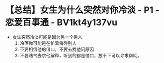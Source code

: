 # 【总结】女生为什么突然对你冷淡 - P1 - 恋爱百事通 - BV1kt4y137vu

-   女生突然冷淡可能是因为另一个男人
    1.  冷落你可能是在忙着侮辱别人
    2.  不要相信他的借口，不要去找他问原因
    3.  不要赌气去求他解释，听到的都是借口，放不下可以寻求帮助。
